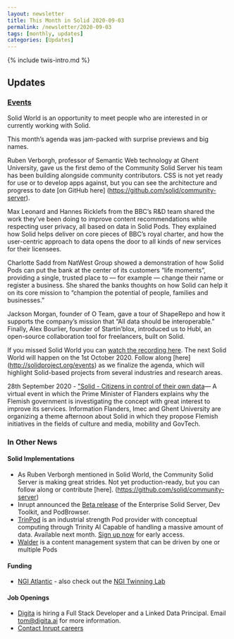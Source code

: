 ```yaml
---
layout: newsletter
title: This Month in Solid 2020-09-03
permalink: /newsletter/2020-09-03
tags: [monthly, updates]
categories: [Updates]
---
```

{% include twis-intro.md %}

## Updates

### [Events](https://solidproject.org/events)
Solid World is an opportunity to meet people who are interested in or currently working with Solid. 

This month’s agenda was jam-packed with surprise previews and big names.

Ruben Verborgh, professor of Semantic Web technology at Ghent University, gave us the first demo of the Community Solid Server his team has been building alongside community contributors. CSS is not yet ready for use or to develop apps against, but you can see the architecture and progress to date [on GitHub here] (https://github.com/solid/community-server).

Max Leonard and Hannes Ricklefs from the BBC’s R&D team shared the work they’ve been doing to improve content recommendations while respecting user privacy, all based on data in Solid Pods. They explained how Solid helps deliver on core pieces of BBC’s royal charter, and how the user-centric approach to data opens the door to all kinds of new services for their licensees.

Charlotte Sadd from NatWest Group showed a demonstration of how Solid Pods can put the bank at the center of its customers “life moments”, providing a single, trusted place to — for example — change their name or register a business. She shared the banks thoughts on how Solid can help it on its core mission to “champion the potential of people, families and businesses.”

Jackson Morgan, founder of O Team, gave a tour of ShapeRepo and how it supports the company’s mission that “All data should be interoperable.” Finally, Alex Bourlier, founder of Startin’blox, introduced us to Hubl, an open-source collaboration tool for freelancers, built on Solid.

If you missed Solid World you can [watch the recording here](https://vimeo.com/454813146). The next Solid World will happen on the 1st October 2020. Follow along [here] (http://solidproject.org/events) as we finalize the agenda, which will highlight Solid-based projects from several industries and research areas.

28th September 2020 - ["Solid - Citizens in control of their own data](https://overheid.vlaanderen.be/opleiding/solid)— A virtual event in which the Prime Minister of Flanders explains why the Flemish government is investigating the concept with great interest to improve its services. Information Flanders, Imec and Ghent University are organizing a theme afternoon about Solid in which they propose Flemish initiatives in the fields of culture and media, mobility and GovTech.

### In Other News

#### Solid Implementations
* As Ruben Verborgh mentioned in Solid World, the Community Solid Server is making great strides. Not yet production-ready, but you can follow along or contribute [here]. (https://github.com/solid/community-server)
* Inrupt announced the [Beta release](https://inrupt.com/inrupt-beta-live) of the Enterprise Solid Server, Dev Toolkit, and PodBrowser.
* [TrinPod](https://graphmetrix.com/trinpod) is an industrial strength Pod provider with conceptual computing through Trinity AI Capable of handling a massive amount of data. Available next month. [Sign up now](https://graphmetrix.com/trinpod) for early access.
* [Walder](https://github.com/KNowledgeOnWebScale/walder) is a content management system that can be driven by one or multiple Pods

#### Funding 
* [NGI Atlantic](https://ngiatlantic.eu/ngiatlanticeu-2nd-open-call) - also check out the [NGI Twinning Lab](https://ngiatlantic.eu/twinning-lab?field_country_value=2&field_organisation_type_value=All&field_choose_the_ngi_topic_focus_value=All)

#### Job Openings
* [Digita](https://www.digita.ai/careers) is hiring a Full Stack Developer and a Linked Data Principal. Email tom@digita.ai for more information.
* [Contact Inrupt careers](https://inrupt.com/careers) 
